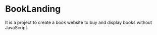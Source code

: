 # BookLanding
It is a project to create a book website to buy and display books without JavaScript.
